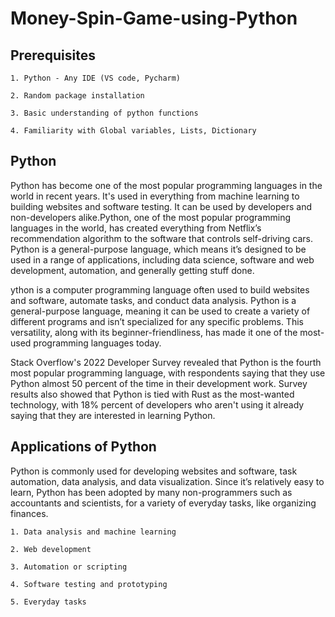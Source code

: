 # Money-Spin-Game-using-Python

## Prerequisites

    1. Python - Any IDE (VS code, Pycharm)
    
    2. Random package installation
    
    3. Basic understanding of python functions
    
    4. Familiarity with Global variables, Lists, Dictionary 

## Python

Python has become one of the most popular programming languages in the world in recent years. It's used in everything from machine learning to building websites and software testing. It can be used by developers and non-developers alike.Python, one of the most popular programming languages in the world, has created everything from Netflix’s recommendation algorithm to the software that controls self-driving cars. Python is a general-purpose language, which means it’s designed to be used in a range of applications, including data science, software and web development, automation, and generally getting stuff done.

ython is a computer programming language often used to build websites and software, automate tasks, and conduct data analysis. Python is a general-purpose language, meaning it can be used to create a variety of different programs and isn’t specialized for any specific problems. This versatility, along with its beginner-friendliness, has made it one of the most-used programming languages today.

Stack Overflow's 2022 Developer Survey revealed that Python is the fourth most popular programming language, with respondents saying that they use Python almost 50 percent of the time in their development work. Survey results also showed that Python is tied with Rust as the most-wanted technology, with 18% percent of developers who aren't using it already saying that they are interested in learning Python.

## Applications of Python

Python is commonly used for developing websites and software, task automation, data analysis, and data visualization. Since it’s relatively easy to learn, Python has been adopted by many non-programmers such as accountants and scientists, for a variety of everyday tasks, like organizing finances.


    1. Data analysis and machine learning
    
    2. Web development
    
    3. Automation or scripting
    
    4. Software testing and prototyping
    
    5. Everyday tasks

